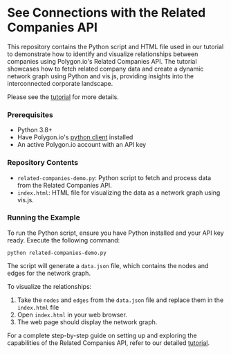# See Connections with the Related Companies API

This repository contains the Python script and HTML file used in our tutorial to demonstrate how to identify and visualize relationships between companies using Polygon.io's Related Companies API. The tutorial showcases how to fetch related company data and create a dynamic network graph using Python and vis.js, providing insights into the interconnected corporate landscape.

Please see the [tutorial](https://polygon.io/blog/related-companies-api) for more details.

### Prerequisites

- Python 3.8+
- Have Polygon.io's [python client](https://github.com/polygon-io/client-python) installed
- An active Polygon.io account with an API key

### Repository Contents

- `related-companies-demo.py`: Python script to fetch and process data from the Related Companies API.
- `index.html`: HTML file for visualizing the data as a network graph using vis.js.

### Running the Example

To run the Python script, ensure you have Python installed and your API key ready. Execute the following command:

```
python related-companies-demo.py
```

The script will generate a `data.json` file, which contains the nodes and edges for the network graph.

To visualize the relationships:

1. Take the `nodes` and `edges` from the `data.json` file and replace them in the `index.html` file
2. Open `index.html` in your web browser.
3. The web page should display the network graph.

For a complete step-by-step guide on setting up and exploring the capabilities of the Related Companies API, refer to our detailed [tutorial](https://polygon.io/blog/related-companies-api).